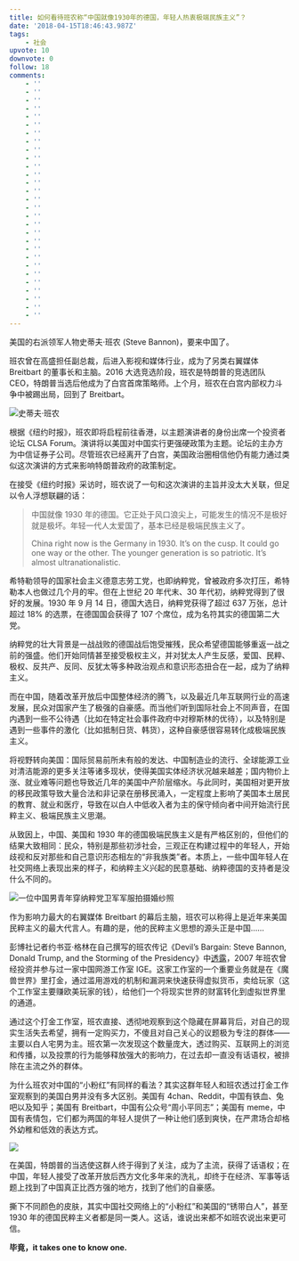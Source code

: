 ```yaml
---
title: 如何看待班农称“中国就像1930年的德国，年轻人热衷极端民族主义”？
date: '2018-04-15T18:46:43.987Z'
tags:
    - 社会
upvote: 10
downvote: 0
follow: 18
comments:
    - ''
    - ''
    - ''
    - ''
    - ''
    - ''
    - ''
    - ''
    - ''
    - ''
    - ''
    - ''
    - ''
    - ''
    - ''
    - ''
    - ''
    - ''
    - ''
    - ''
    - ''
    - ''
    - ''
    - ''
    - ''
    - ''
    - ''
    - ''
    - ''
---
```


美国的右派领军人物史蒂夫·班农 (Steve Bannon)，要来中国了。  

班农曾在高盛担任副总裁，后进入影视和媒体行业，成为了另类右翼媒体 Breitbart 的董事长和主脑。2016 大选竞选阶段，班农是特朗普的竞选团队 CEO，特朗普当选后他成为了白宫首席策略师。上个月，班农在白宫内部权力斗争中被踢出局，回到了 Breitbart。

  

![](https://upload-images.jianshu.io/upload_images/40332-3f779ad8349d0a5b.jpg?imageMogr2/auto-orient/strip%7CimageView2/2/w/700)史蒂夫·班农

  

根据《纽约时报》，班农即将启程前往香港，以主题演讲者的身份出席一个投资者论坛 CLSA Forum。演讲将以美国对中国实行更强硬政策为主题。论坛的主办方为中信证券子公司。尽管班农已经离开了白宫，美国政治圈相信他仍有能力通过类似这次演讲的方式来影响特朗普政府的政策制定。

在接受《纽约时报》采访时，班农说了一句和这次演讲的主旨并没太大关联，但足以令人浮想联翩的话：

> 中国就像 1930 年的德国。它正处于风口浪尖上，可能发生的情况不是极好就是极坏。年轻一代人太爱国了，基本已经是极端民族主义了。
> 
> China right now is the Germany in 1930. It’s on the cusp. It could go one way or the other. The younger generation is so patriotic. It’s almost ultranationalistic.

  

希特勒领导的国家社会主义德意志劳工党，也即纳粹党，曾被政府多次打压，希特勒本人也做过几个月的牢。但在上世纪 20 年代末、30 年代初，纳粹党得到了很好的发展。1930 年 9 月 14 日，德国大选日，纳粹党获得了超过 637 万张，总计超过 18% 的选票，在德国国会获得了 107 个席位，成为名符其实的德国第二大党。

纳粹党的壮大背景是一战战败的德国战后饱受摧残，民众希望德国能够重返一战之前的强盛。他们开始同情甚至接受极权主义，并对犹太人产生反感，爱国、民粹、极权、反共产、反同、反犹太等多种政治观点和意识形态扭合在一起，成为了纳粹主义。

而在中国，随着改革开放后中国整体经济的腾飞，以及最近几年互联网行业的高速发展，民众对国家产生了极强的自豪感。而当他们听到国际社会上不同声音，在国内遇到一些不公待遇（比如在特定社会事件政府中对穆斯林的优待），以及特别是遇到一些事件的激化（比如抵制日货、韩货），这种自豪感很容易转化成极端民族主义。

将视野转向美国：国际贸易前所未有般的发达、中国制造业的流行、全球能源工业对清洁能源的更多关注等诸多现状，使得美国实体经济状况越来越差；国内物价上涨、就业难等问题也导致近几年的美国中产阶层缩水。与此同时，美国相对更开放的移民政策导致大量合法和非记录在册移民涌入，一定程度上影响了美国本土居民的教育、就业和医疗，导致在以白人中低收入者为主的保守倾向者中间开始流行民粹主义、极端民族主义思潮。

从致因上，中国、美国和 1930 年的德国极端民族主义是有严格区别的，但他们的结果大致相同：民众，特别是那些初涉社会，三观正在构建过程中的年轻人，开始歧视和反对那些和自己意识形态相左的“非我族类”者。本质上，一些中国年轻人在社交网络上表现出来的样子，和纳粹主义兴起的民意基础、纳粹德国的支持者是没什么不同的。

  

![](https://upload-images.jianshu.io/upload_images/40332-5be49b843292fdda.png?imageMogr2/auto-orient/strip%7CimageView2/2/w/700)一位中国男青年穿纳粹党卫军军服拍摄婚纱照

  

作为影响力最大的右翼媒体 Breitbart 的幕后主脑，班农可以称得上是近年来美国民粹主义的最大代言人。有趣的是，他的民粹主义思想的源头正是中国……

彭博社记者约书亚·格林在自己撰写的班农传记《Devil’s Bargain: Steve Bannon, Donald Trump, and the Storming of the Presidency》中[透露](http://nymag.com/selectall/2017/07/steve-bannon-world-of-warcraft-gold-farming.html)，2007 年班农曾经投资并参与过一家中国网游工作室 IGE。这家工作室的一个重要业务就是在《魔兽世界》里打金，通过滥用游戏的机制和漏洞来快速获得虚拟货币，卖给玩家（这个工作室主要赚欧美玩家的钱），给他们一个将现实世界的财富转化到虚拟世界里的通道。

通过这个打金工作室，班农直接、透彻地观察到这个隐藏在屏幕背后，对自己的现实生活失去希望，拥有一定购买力，不傻且对自己关心的议题极为专注的群体——主要以白人宅男为主。班农第一次发现这个数量庞大，透过购买、互联网上的浏览和传播，以及投票的行为能够释放强大的影响力，在过去却一直没有话语权，被排除在主流之外的群体。

为什么班农对中国的“小粉红”有同样的看法？其实这群年轻人和班农透过打金工作室观察到的美国白男并没有多大区别。美国有 4chan、Reddit，中国有铁血、兔吧以及知乎；美国有 Breitbart，中国有公众号“周小平同志”；美国有 meme，中国有表情包，它们都为两国的年轻人提供了一种让他们感到爽快，在严肃场合却格外幼稚和低效的表达方式。

![](https://upload-images.jianshu.io/upload_images/40332-30958b2af6ae182e.jpg?imageMogr2/auto-orient/strip%7CimageView2/2/w/700)

  

在美国，特朗普的当选使这群人终于得到了关注，成为了主流，获得了话语权；在中国，年轻人接受了改革开放后西方文化多年来的洗礼，却终于在经济、军事等话题上找到了中国真正比西方强的地方，找到了他们的自豪感。

撕下不同颜色的皮肤，其实中国社交网络上的“小粉红”和美国的“锈带白人”，甚至 1930 年的德国民粹主义者都是同一类人。这话，谁说出来都不如班农说出来更可信。

**毕竟，it takes one to know one.**
